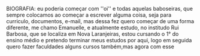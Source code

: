 BIOGRAFIA: eu poderia começar com ''oi'' e todas aquelas baboseiras, que sempre colocamos ao começar a escrever alguma coisa, seja para curriculo, documentos, e-mail, mas dessa fez quero começar de uma forma diferente, me chamo Emanuelle, e atualmente estudo, no institudo Rui Barbosa, que se localiza em Nova Laranjeiras, estou cursando o 1° do ensino médio  e pretendo terminar meus estudos por aqui, logo em seguida quero fazer faculdades alguns cursos também,mas agora com esse    
